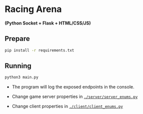 # Racing Arena
**(Python Socket + Flask + HTML/CSS/JS)**

## Prepare
```bash
pip install -r requirements.txt
```

## Running
```bash
python3 main.py
```

- The program will log the exposed endpoints in the console.

- Change game server properties in [`./server/server_enums.py`](./server/server_enums.py)

- Change client properties in [`./client/client_enums.py`](./client/client_enums.py)